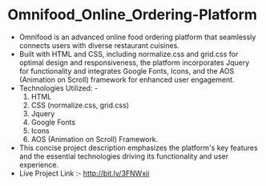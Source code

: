 # Omnifood_Online_Ordering-Platform

- Omnifood is an advanced online food ordering platform that seamlessly connects users with diverse restaurant cuisines.
- Built with HTML and CSS, including normalize.css and grid.css for optimal design and responsiveness, the platform incorporates Jquery for functionality and integrates Google Fonts, Icons, and the AOS (Animation on Scroll) framework for enhanced user engagement.
- Technologies Utilized: -
  1) HTML
  2) CSS (normalize.css, grid.css)
  3) Jquery
  4) Google Fonts
  5) Icons 
  6) AOS (Animation on Scroll) Framework.
- This concise project description emphasizes the platform's key features and the essential technologies driving its functionality and user experience.
- Live Project Link :- http://bit.ly/3FNWxii

